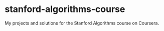 # stanford-algorithms-course
My projects and solutions for the Stanford Algorithms course on Coursera.
